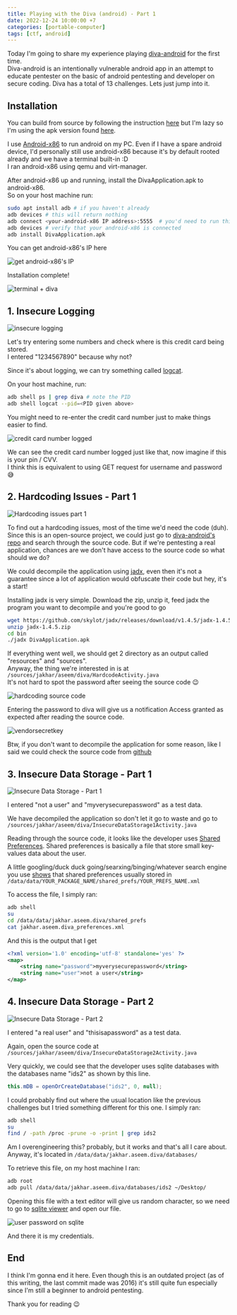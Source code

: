 ```yaml
---
title: Playing with the Diva (android) - Part 1
date: 2022-12-24 10:00:00 +7
categories: [portable-computer]
tags: [ctf, android]
---
```


Today I'm going to share my experience playing [diva-android](https://github.com/payatu/diva-android) for the first time.  
Diva-android is an intentionally vulnerable android app in an attempt to educate pentester on the basic of android pentesting and developer on secure coding. Diva has a total of 13 challenges. Lets just jump into it.

## Installation

You can build from source by following the instruction [here](https://payatu.com/damn-insecure-and-vulnerable-app/) but I'm lazy so I'm using the apk version found [here](https://github.com/0xArab/diva-apk-file).  

I use [Android-x86](https://www.android-x86.org/) to run android on my PC.  Even if I have a spare android device, I'd personally still use android-x86 because it's by default rooted already and we have a terminal built-in :D  
I ran android-x86 using qemu and virt-manager. 

After android-x86 up and running, install the DivaApplication.apk to android-x86.  
So on your host machine run:

```bash
sudo apt install adb # if you haven't already
adb devices # this will return nothing
adb connect <your-android-x86 IP address>:5555  # you'd need to run this everytime you boot the android-x86
adb devices # verify that your android-x86 is connected
adb install DivaApplication.apk
```
You can get android-x86's IP here

![get android-x86's IP](/public/diva-android/ipaddress.png)

Installation complete!

![terminal + diva](/public/diva-android/after-installation.png)


## 1. Insecure Logging

![insecure logging](/public/diva-android/insecure-logging.png)

Let's try entering some numbers and check where is this credit card being stored.  
I entered "1234567890" because why not?

Since it's about logging, we can try something called [logcat](https://developer.android.com/studio/command-line/logcat).  

On your host machine, run:
```bash
adb shell ps | grep diva # note the PID 
adb shell logcat --pid=<PID given above>
```
You might need to re-enter the credit card number just to make things easier to find. 

![credit card number logged](/public/diva-android/insecure-logging-done.png)

We can see the credit card number logged just like that, now imagine if this is your pin / CVV.  
I think this is equivalent to using GET request for username and password 😅️ 

## 2. Hardcoding Issues - Part 1

![Hardcoding issues part 1](/public/diva-android/hardcoding-issues-1.png)

To find out a hardcoding issues, most of the time we'd need the code (duh).  
Since this is an open-source project, we could just go to [diva-android's repo](https://github.com/payatu/diva-android) and search through the source code. But if we're pentesting a real application, chances are we don't have access to the source code so what should we do?

We could decompile the application using [jadx](https://github.com/skylot/jadx), even then it's not a guarantee since a lot of application would obfuscate their code but hey, it's a start!

Installing jadx is very simple. Download the zip, unzip it, feed jadx the program you want to decompile and you're good to go
```bash
wget https://github.com/skylot/jadx/releases/download/v1.4.5/jadx-1.4.5.zip
unzip jadx-1.4.5.zip
cd bin
./jadx DivaApplication.apk
```

If everything went well, we should get 2 directory as an output called "resources" and "sources".  
Anyway, the thing we're interested in is at <code>/sources/jakhar/aseem/diva/HardcodeActivity.java</code>  
It's not hard to spot the password after seeing the source code 😉️

![hardcoding source code](/public/diva-android/hardcode-sourcecode.png)

Entering the password to diva will give us a notification Access granted as expected after reading the source code. 

![vendorsecretkey](/public/diva-android/vendorsecretkey.png)

Btw, if you don't want to decompile the application for some reason, like I said we could check the source code from [github](https://github.com/payatu/diva-android/tree/master/app/src/main/java/jakhar/aseem/diva) 

## 3. Insecure Data Storage - Part 1

![Insecure Data Storage - Part 1](/public/diva-android/insecure-data-storage1.png)

I entered "not a user" and "myverysecurepassword" as a test data.  

We have decompiled the application so don't let it go to waste and go to <code>/sources/jakhar/aseem/diva/InsecureDataStorage1Activity.java</code>

Reading through the source code, it looks like the developer uses [Shared Preferences](https://developer.android.com/training/data-storage/shared-preferences). Shared preferences is basically a file that store small key-values data about the user.  

A little googling/duck duck going/searxing/binging/whatever search engine you use [shows](https://stackoverflow.com/questions/6146106/where-are-shared-preferences-stored) that shared preferences usually stored in <code>/data/data/YOUR_PACKAGE_NAME/shared_prefs/YOUR_PREFS_NAME.xml</code>

To access the file, I simply ran:
```bash
adb shell
su
cd /data/data/jakhar.aseem.diva/shared_prefs
cat jakhar.aseem.diva_preferences.xml
```

And this is the output that I get
```xml
<?xml version='1.0' encoding='utf-8' standalone='yes' ?>
<map>
    <string name="password">myverysecurepassword</string>
    <string name="user">not a user</string>
</map>

```

## 4. Insecure Data Storage - Part 2

![Insecure Data Storage - Part 2](/public/diva-android/insecure-data-storage2.png)

I entered "a real user" and "thisisapassword" as a test data.  

Again, open the source code at <code>/sources/jakhar/aseem/diva/InsecureDataStorage2Activity.java</code> 

Very quickly, we could see that the developer uses sqlite databases with the databases name "ids2" as shown by this line.
```java
this.mDB = openOrCreateDatabase("ids2", 0, null);
``` 

I could probably find out where the usual location like the previous challenges but I tried something different for this one. I simply ran:

```bash
adb shell
su
find / -path /proc -prune -o -print | grep ids2
```
Am I overengineering this? probably, but it works and that's all I care about.  
Anyway, it's located in <code>/data/data/jakhar.aseem.diva/databases/</code>

To retrieve this file, on my host machine I ran:
```bash
adb root
adb pull /data/data/jakhar.aseem.diva/databases/ids2 ~/Desktop/
```

Opening this file with a text editor will give us random character, so we need to go to [sqlite viewer](https://sqliteviewer.app) and open our file.

![user password on sqlite](/public/diva-android/insecure-data-storage2-done.png)

And there it is my credentials. 

## End
I think I'm gonna end it here. Even though this is an outdated project (as of this writing, the last commit made was 2016) it's still quite fun especially since I'm still a beginner to android pentesting. 

Thank you for reading 😉️




















